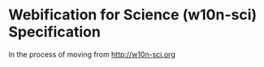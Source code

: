 # Webification for Science  (w10n-sci) Specification

In the process of moving from http://w10n-sci.org
